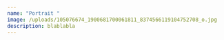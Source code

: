```yaml
---
name: "Portrait "
image: /uploads/105076674_1900681700061811_8374566119104752708_o.jpg
description: blablabla
---
```

